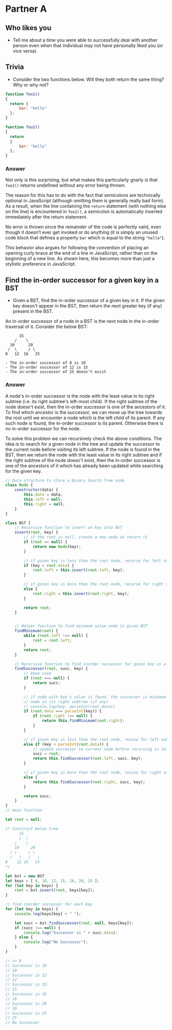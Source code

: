 # Partner A

## Who likes you
* Tell me about a time you were able to successfully deal with another person even when that individual
may not have personally liked you (or vice versa).

## Trivia
* Consider the two functions below. Will they both return the same thing? Why or why not?

```JavaScript
function foo1()
{
  return {
      bar: "hello"
  };
}

function foo2()
{
  return
  {
      bar: "hello"
  };
}
```

### Answer
Not only is this surprising, but what makes this particularly gnarly is that `foo2()` returns undefined without any error being thrown.

The reason for this has to do with the fact that semicolons are technically optional in JavaScript (although omitting them is generally really bad form). As a result, when the line containing the `return` statement (with nothing else on the line) is encountered in `foo2()`, a semicolon is automatically inserted immediately after the return statement.

No error is thrown since the remainder of the code is perfectly valid, even though it doesn’t ever get invoked or do anything (it is simply an unused code block that defines a property `bar` which is equal to the string `"hello"`).

This behavior also argues for following the convention of placing an opening curly brace at the end of a line in JavaScript, rather than on the beginning of a new line. As shown here, this becomes more than just a stylistic preference in JavaScript.

## Find the in-order successor for a given key in a BST
* Given a BST, find the in-order successor of a given key in it.  If the given key doesn't appear in the BST, then return the next greater key (if any) present in the BST.

An in-order successor of a node in a BST is the next node in the in-order traversal of it.  Consider the below BST:

```
      15
    /    \
  10      20
 /  \     / \
8   12  16   25

- The in-order successor of 8 is 10
- The in-order successor of 12 is 15
- The in-order successor of 25 doesn't exist
```

### Answer
A node's in-order successor is the node with the least value in its right subtree (i.e. its right subtree's left-most child).  If the right subtree of the node doesn't exist, then the in-order successor is one of the ancestors of it.  To find which ancestor is the successor, we can move up the tree towards the root until we encounter a node which is the left child of its parent.  If any such node is found, the in-order successor is its parent.  Otherwise there is no in-order successor for the node.

To solve this problem we can recursively check the above conditions.  The idea is to search for a given node in the tree and update the successor to the current node before visiting its left subtree.  If the node is found in the BST, then we return the node with the least value in its right subtree and if the right subtree of the node doesn't exist, then the in-order successor is one of the ancestors of it which has already been updated while searching for the given key.

```JavaScript
// Data structure to store a Binary Search Tree node
class Node {
    constructor(data) {
        this.data = data;
        this.left = null;
        this.right = null;
    }
}

class BST {
    // Recursive function to insert an key into BST
    insert(root, key) {
        // if the root is null, create a new node an return it
        if (root == null) {
            return new Node(key);
        }

        // if given key is less than the root node, recurse for left subtree
        if (key < root.data) {
            root.left = this.insert(root.left, key);
        }

        // if given key is more than the root node, recurse for right subtree
        else {
            root.right = this.insert(root.right, key);
        }

        return root;
    }


    // Helper function to find minimum value node in given BST
    findMinimum(root) {
        while (root.left !== null) {
            root = root.left;
        }
        return root;
    }

    // Recursive function to find inorder successor for given key in a BST
    findSuccessor(root, succ, key) {
        // base case
        if (root === null) {
            return succ;
        }

        // if node with key's value is found, the successor is minimum value
        // node in its right subtree (if any)
        // console.log(key, parseInt(root.data))
        if (root.data === parseInt(key)) {
            if (root.right !== null) {
                return this.findMinimum(root.right);
            }
        }

        // if given key is less than the root node, recuse for left subtree
        else if (key < parseInt(root.data)) {
            // update successor to current node before recursing in left subtree
            succ = root;
            return this.findSuccessor(root.left, succ, key);
        }

        // if given key is more than the root node, recuse for right subtree
        else {
            return this.findSuccessor(root.right, succ, key);
        }

        return succ;
    }
}
// main function

let root = null;

/* Construct below tree
      15
      /  \
    /    \
    10     20
  / \     / \
  /   \   /   \
8    12 16   25
*/

let bst = new BST
let keys = [ 8, 10, 12, 15, 16, 20, 25 ];
for (let key in keys) {
    root = bst.insert(root, keys[key]);
}

// find inorder successor for each key
for (let key in keys) {
    console.log(keys[key] + " ");

    let succ = bst.findSuccessor(root, null, keys[key]);
    if (succ !== null) {
        console.log("Successor is " + succ.data);
    } else {
        console.log("No Successor");
    }
}

// => 8
// Successor is 10
// 10
// Successor is 12
// 12
// Successor is 15
// 15
// Successor is 16
// 16
// Successor is 20
// 20
// Successor is 25
// 25
// No Successor
```
